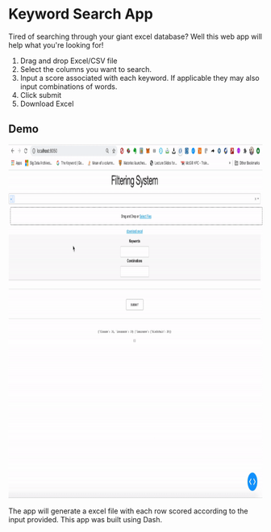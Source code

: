 # Keyword Search App
Tired of searching through your giant excel database? Well this web app will help what you're looking for!

1. Drag and drop Excel/CSV file 
2. Select the columns you want to search.
3. Input a score associated with each keyword. If applicable they may also input combinations of words.
4. Click submit 
5. Download Excel


## Demo
<img src="demo.gif" width="1000" height="700"/>

The app will generate a excel file with each row scored according to the input provided. This app was built using Dash.
